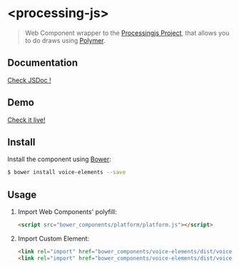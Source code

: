 # &lt;processing-js&gt;

> Web Component wrapper to the [Processingjs Project](http://processingjs.org/), that allows you to do draws using [Polymer](http://www.polymer-project.org/).

## Documentation

[Check JSDoc !](http://salc2.github.io/processing-js/components/processing-js/)

## Demo

[Check it live!](http://salc2.github.io/processing-js/components/processing-js/demo.html)

## Install

Install the component using [Bower](http://bower.io/):

```sh
$ bower install voice-elements --save
```

## Usage

1. Import Web Components' polyfill:

    ```html
    <script src="bower_components/platform/platform.js"></script>
    ```

2. Import Custom Element:

    ```html
    <link rel="import" href="bower_components/voice-elements/dist/voice-player.html">
    <link rel="import" href="bower_components/voice-elements/dist/voice-recognition.html">
    ```
